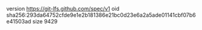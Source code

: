 version https://git-lfs.github.com/spec/v1
oid sha256:293da64752cfde9e1e2b181386e21bc0d23e6a2a5ade01141cbf07b6e41503ad
size 9429
